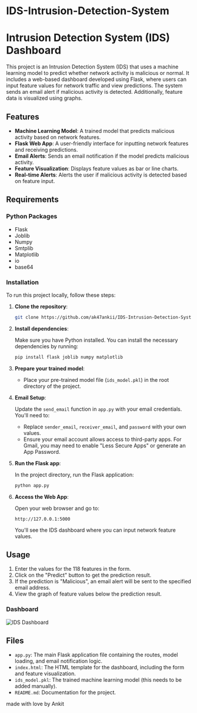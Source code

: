 # IDS-Intrusion-Detection-System
# Intrusion Detection System (IDS) Dashboard

This project is an Intrusion Detection System (IDS) that uses a machine learning model to predict whether network activity is malicious or normal. It includes a web-based dashboard developed using Flask, where users can input feature values for network traffic and view predictions. The system sends an email alert if malicious activity is detected. Additionally, feature data is visualized using graphs.

## Features

- **Machine Learning Model**: A trained model that predicts malicious activity based on network features.
- **Flask Web App**: A user-friendly interface for inputting network features and receiving predictions.
- **Email Alerts**: Sends an email notification if the model predicts malicious activity.
- **Feature Visualization**: Displays feature values as bar or line charts.
- **Real-time Alerts**: Alerts the user if malicious activity is detected based on feature input.

## Requirements

### Python Packages

- Flask
- Joblib
- Numpy
- Smtplib
- Matplotlib
- io
- base64

### Installation

To run this project locally, follow these steps:

1. **Clone the repository**:

    ```bash
    git clone https://github.com/ak47ankii/IDS-Intrusion-Detection-System.git
   
    ```

2. **Install dependencies**:

    Make sure you have Python installed. You can install the necessary dependencies by running:

    ```bash
    pip install flask joblib numpy matplotlib
    ```

3. **Prepare your trained model**:

    - Place your pre-trained model file (`ids_model.pkl`) in the root directory of the project.

4. **Email Setup**:

    Update the `send_email` function in `app.py` with your email credentials. You'll need to:
    - Replace `sender_email`, `receiver_email`, and `password` with your own values.
    - Ensure your email account allows access to third-party apps. For Gmail, you may need to enable "Less Secure Apps" or generate an App Password.

5. **Run the Flask app**:

    In the project directory, run the Flask application:

    ```bash
    python app.py
    ```

6. **Access the Web App**:

    Open your web browser and go to:

    ```
    http://127.0.0.1:5000
    ```

    You'll see the IDS dashboard where you can input network feature values.

## Usage

1. Enter the values for the 118 features in the form.
2. Click on the "Predict" button to get the prediction result.
3. If the prediction is "Malicious", an email alert will be sent to the specified email address.
4. View the graph of feature values below the prediction result.



### Dashboard

![IDS Dashboard](screenshots/dashboard.png)


## Files

- `app.py`: The main Flask application file containing the routes, model loading, and email notification logic.
- `index.html`: The HTML template for the dashboard, including the form and feature visualization.
- `ids_model.pkl`: The trained machine learning model (this needs to be added manually).
- `README.md`: Documentation for the project.



made with love by Ankit
